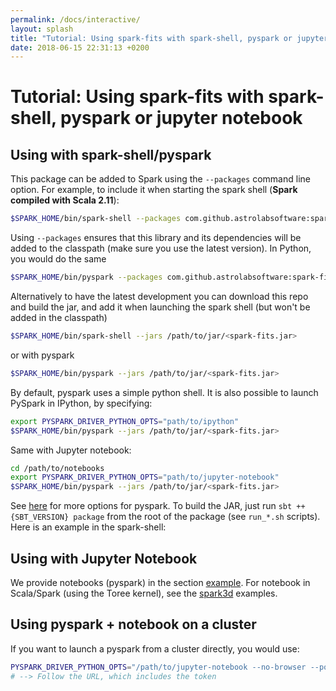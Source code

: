 ```yaml
---
permalink: /docs/interactive/
layout: splash
title: "Tutorial: Using spark-fits with spark-shell, pyspark or jupyter notebook"
date: 2018-06-15 22:31:13 +0200
---
```


# Tutorial: Using spark-fits with spark-shell, pyspark or jupyter notebook

## Using with spark-shell/pyspark

This package can be added to Spark using the `--packages` command line
option. For example, to include it when starting the spark shell
(**Spark compiled with Scala 2.11**):

```bash
$SPARK_HOME/bin/spark-shell --packages com.github.astrolabsoftware:spark-fits_2.11:0.4.0
```

Using `--packages` ensures that this library and its dependencies will
be added to the classpath (make sure you use the latest version). In Python, you would do the same

```bash
$SPARK_HOME/bin/pyspark --packages com.github.astrolabsoftware:spark-fits_2.11:0.4.0
```

Alternatively to have the latest development you can download this repo
and build the jar, and add it when launching the spark shell (but won't
be added in the classpath)

```bash
$SPARK_HOME/bin/spark-shell --jars /path/to/jar/<spark-fits.jar>
```

or with pyspark

```bash
$SPARK_HOME/bin/pyspark --jars /path/to/jar/<spark-fits.jar>
```
By default, pyspark uses a simple python shell. It is also possible to
launch PySpark in IPython, by specifying:

```bash
export PYSPARK_DRIVER_PYTHON_OPTS="path/to/ipython"
$SPARK_HOME/bin/pyspark --jars /path/to/jar/<spark-fits.jar>
```
Same with Jupyter notebook:

```bash
cd /path/to/notebooks
export PYSPARK_DRIVER_PYTHON_OPTS="path/to/jupyter-notebook"
$SPARK_HOME/bin/pyspark --jars /path/to/jar/<spark-fits.jar>
```
See
[here](https://spark.apache.org/docs/0.9.0/python-programming-guide.html)
for more options for pyspark. To build the JAR, just run
`sbt ++{SBT_VERSION} package` from the root of the package (see
`run_*.sh` scripts). Here is an example in the spark-shell:

## Using with Jupyter Notebook

We provide notebooks (pyspark) in the section [example](https://github.com/astrolabsoftware/spark-fits/tree/master/examples/jupyter).
For notebook in Scala/Spark (using the Toree kernel), see the [spark3d](https://github.com/astrolabsoftware/spark3D/tree/master/examples/jupyter) examples.

## Using pyspark + notebook on a cluster

If you want to launch a pyspark from a cluster directly, you would use:

```bash
PYSPARK_DRIVER_PYTHON_OPTS="/path/to/jupyter-notebook --no-browser --port=7777" pyspark <...>
# --> Follow the URL, which includes the token
```
